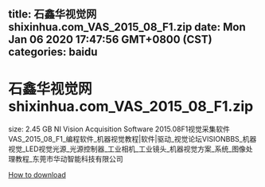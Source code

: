 
title: 石鑫华视觉网shixinhua.com_VAS_2015_08_F1.zip
date: Mon Jan 06 2020 17:47:56 GMT+0800 (CST)    
categories: baidu
---

# 石鑫华视觉网shixinhua.com_VAS_2015_08_F1.zip
size: 2.45 GB
 NI Vision Acquisition Software 2015.08F1视觉采集软件VAS_2015_08_F1_编程软件_机器视觉教程|软件|驱动_视觉论坛VISIONBBS_机器视觉_LED视觉光源_光源控制器_工业相机_工业镜头_机器视觉方案_系统_图像处理教程_东莞市华动智能科技有限公司
 

[How to download](https://bpcam.bemobtrk.com/go/2ceec3aa-1ca2-46d6-b9ff-aaa5c184517c?jno=1264)